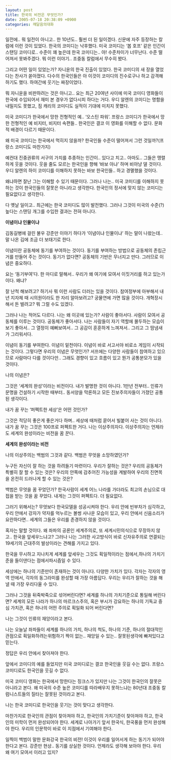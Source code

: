 ```yaml
---
layout: post
title: 한국의 비전은 무엇인가?
date: 2005-07-18 20:38:09 +0900
categories: 깨달음의대화
---
```

일전에.. 뭐 일전이 아니고.. 한 10년도.. 훨씬 더 된 일이겠다. 신문에 자주 등장하는 칼럼에 이런 것이 있었다. 한국의 코미디는 낙후했다. 미국 코미디는 ‘봅 호프’ 같은 인간이 스탠딩 코미디로.. 수준이 꽤 높은데 한국 코미디는.. 아! 수준차이가 너무난다. 수준 떨어져서 못봐주겠다. 뭐 이런 이야기.. 조중동 칼럼에서 무수히 봤다. 

그리고 어떤 일이 있었는가? 자니윤의 한국 진출이 있었다. 한국 코미디의 새 장을 열었다는 찬사가 쏟아졌다. 다수의 한국인들은 아 이것이 코미디의 진수로구나 하고 감격해 하기도 했다. 하여간에 웃기는 짜장이었다. 

뭐 자니윤을 비판하려는 것은 아니고.. 요는 최근 20여년 사이에 미국 코미디 영화들이 한국에 수입되어서 재미 본 경우가 없다시피 하다는 거다. 우디 알렌의 코미디는 명함을 내밀지도 못했고, 짐 캐리의 코미디도 실적이 기대에 미치지 못했다. 

미국 코미디가 한국에서 망한 전형적인 예.. ‘오스틴 파워’. 프랑스 코미디가 한국에서 망한 전형적인 예 비지터, 비지터 속편들.. 한국인은 결코 이 영화를 이해할 수 없다. 문화적 배경이 다르기 때문이다. 

왜 미국 코미디는 한국에서 먹히지 않을까? 한국인들 수준이 떨어져서 그런 것일까?(프랑스 코미디도 마찬가지)

예컨대 진중권류의 서구의 가치를 추종하는 인간이.. 있다고 치고.. 아마도.. 그들은 맹렬하게 웃을 것이다. 웃을 줄도 모르는 한국인을 향해 ‘바보 아냐’ 하며 비아냥 댈 것이다. 우디 알렌의 하이 코미디를 이해하지 못하는 바보 한국인들.. 하고 경멸했을 것이다. 

왜냐하면 잘난 그는 이해할 수 있기 때문이다. 그러나 나는.. 미국 코미디를 이해하지 못하는 것이 한국인들의 잘못은 아니라고 생각한다. 한국인의 정서에 맞지 않는 코미디는 필요없다고 생각한다.

다 옛날 일이고.. 최근에는 한국 코미디도 많이 발전했다. 그러나 그것이 미국의 수준(?) 높다는 스탠딩 개그를 수입한 결과는 전혀 아니다. 

**이념이냐 인물이냐**

김동길병에 걸린 불우 강준만 이야기 하다가 ‘이념이냐 인물이냐’ 하는 말이 나왔는데.. 말 나온 김에 조금 더 보태기로 한다. 

이념이란 공동체에 동기를 부여하는 것이다. 동기를 부여하는 방법으로 공동체의 존립근거를 만들어 주는 것이다. 동기가 없다면? 공동체의 기반은 무너지고 만다. 그러므로 이념은 중요하다. 

요는 ‘동기부여’다. 한 마디로 말해서.. 우리가 왜 여기에 모여서 이짓거리를 하고 있는가이다. 왜냐? 

잘 난척 해보려고? 하기사 뭐 이런 사람도 더러는 있을 것이다. 참여정부에 아부해서 내년 지자체 때 시의원이라도 한 자리 알아보려고? 궁물연에 가면 많을 것이다. 개혁장시 해서 돈 벌려고? 뭐 그럴 수도 있겠다. 

그러나 나는 적어도 다르다. 나는 왜 이곳에 있는가? 사람이 좋아서다. 사람이 모여서 공동체를 이루는 것이다. 공동체가 좋아서다. 나는 사람들이 자기 역할에 몰두하는 모습이 보기 좋아서.. 그 열정이 예뻐보여서.. 그 공감이 훈훈하게 느껴져서.. 그리고 그 땀냄새가 그리워서다. 

이념이 동기를 부여한다. 이념이 밑천이다. 이념이 바로 서고서야 비로소 게임이 시작되는 것이다. 그렇다면 우리의 이념은 무엇인가? 서프에는 다양한 사람들이 참여하고 있으므로 사람마다 다를 것이다만.. 그래도 경향이 있고 흐름이 있고 뭔가 공통분모가 있을 것이다.

나의 이념은? 

그것은 ‘세계의 완성’이라는 비전이다. 내가 발명한 것이 아니다. 1만년 전부터.. 인류가 문명을 건설하기 시작한 때부터.. 동서양을 막론하고 모든 진보주의자들이 가졌던 공통된 생각이다. 

내가 꿈 꾸는 ‘퍼펙트한 세상’은 어떤 것인가?

그것은 적당히 좋은게 좋은거다 하며.. 세상에 때처럼 묻어서 빌붙어 사는 것이 아니다. 내가 꿈 꾸는 그것은 100프로 퍼펙트한 거다. 나는 이상주의자다. 이상주의자는 언제라도 세계의 완성이라는 비전을 꿈 꾼다. 

**세계의 완성이라는 비전**

나의 이상주의는 백범의 그것과 같다. 백범은 무엇을 소망하였던가?

누구든 자신이 잘 하는 것을 하려들기 마련이다. 우리가 잘하는 것은? 우리의 공동체가 특별히 잘 할 수 있는 것은? 우리의 안쪽에 감추어진 가능성을 계발하여 우리의 진면목을 온전히 드러나게 할 수 있는 것은?

백범은 무엇을 꿈 꾸었던가? 한국사람이 세계 어느 나라를 가더라도 최고의 손님으로 대접을 받는 것을 꿈 꾸었다. 내게는 그것이 퍼펙트다. 더 필요없다.

그러기 위해서는? 무엇보다 한국모델을 성공시켜야 한다. 우리 안에 빈부차가 심각하고, 우리 안에서 강자가 약자를 억누르는 볼썽 사나운 모습이 있고, 우리 안에서 신음소리가 요란하다면.. 세계의 그들은 우리를 존경하지 않을 것이다. 

혹자는 말할 것이다. 왜 좌파의 공론인 세계주의로, 또 세계시민의식으로 무장하지 않고.. 한국을 앞세우느냐고? 그러나 나는 그러한 사고방식이 바로 신자유주의로 연결되는 19세기의 근대주의 발상이라는 견해를 가지고 있다.

한국을 무시하고 지나치게 세계를 앞세우는 그것도 획일적이라는 점에서,하나의 가치기준을 들이댄다는 점에서파시즘일 수 있다. 

세상에는 하나의 기준만이 존재하는 것이 아니다. 다양한 가치가 있다. 각자는 각자의 영역 안에서, 각자의 동그라미를 완성할 때 가장 아름답다. 우리는 우리가 잘하는 것을 해낼 때 가장 우리다울 수 있다.

그러나 그것을 뒤죽박죽으로 섞어버린다면? 세계를 하나의 가치기준으로 통일해 버린다면? 세계의 모든 나라가 하나의 마르크스주의, 혹은 부시가 강요하는 하나의 기독교 중심 가치관, 혹은 하나의 어떤 주의로 획일화 되어 버린다면? 

나는 그것이 인류의 재앙이라고 본다. 

나는 오늘날 좌파들이 세계를 하나의 가치, 하나의 척도, 하나의 기준, 하나의 절대적인 관점으로 획일화하려는위험하기 짝이 없는.. 재앙일 수 있는.. 잘못된생각에 빠져있다고 믿는다. 

정답은 우리 안에서 찾아져야 한다. 

앞에서 코미디의 예를 들었지만 미국 코미디로는 결코 한국인을 웃길 수는 없다. 프랑스 코미디로도 한국인을 웃길 수 없다. 

미국 코미디 영화는 한국에서 망한다는 징크스가 있지만 나는 그것이 한국인의 잘못은 아니라고 본다. 왜 미국의 수준 높은 코미디를 따라배우지 못하느냐는 80년대 조중동 칼럼니스트들의 질타는 잘못된 것이라고 본다. 

나는 한국 코미디로 한국인을 웃기는 것이 맞다고 생각한다. 

마찬가지로 한국인의 관점이 찾아져야 하고, 한국인의 가치기준이 찾아져야 하고, 한국인의 미학이 먼저 완성되어야 한다. 세계로 나아가기 앞서 한국식, 한국풍을 먼저 완성해야 한다. 우리의 인문학이 바로 이 지점에서 기여해야 한다.

일찍이 백범이 말한 문화강국 한국의 비전! 이것이 우리를 일어서게 하는 동기가 되어야 한다고 본다. 강준만 현상.. 동기를 상실한 것이다. 언제라도 생각해 보아야 한다. 우리 왜 여기 모여서 이러고 있지?
